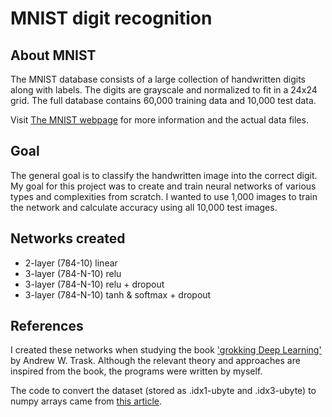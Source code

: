 # MNIST digit recognition

## About MNIST
The MNIST database consists of a large collection of handwritten digits along with labels.
The digits are grayscale and normalized to fit in a 24x24 grid. The full database contains
60,000 training data and 10,000 test data.

Visit [The MNIST webpage](http://yann.lecun.com/exdb/mnist/) for more information and the
actual data files.


## Goal
The general goal is to classify the handwritten image into the correct digit.
My goal for this project was to create and train neural networks of various types and complexities from scratch.
I wanted to use 1,000 images to train the network and calculate accuracy using all 10,000 test images.


## Networks created
- 2-layer (784-10) linear
- 3-layer (784-N-10) relu
- 3-layer (784-N-10) relu + dropout
- 3-layer (784-N-10) tanh & softmax + dropout


## References
I created these networks when studying the book ['grokking Deep Learning'](https://github.com/iamtrask/Grokking-Deep-Learning) by Andrew W. Trask.
Although the relevant theory and approaches are inspired from the book, the programs
were written by myself.

The code to convert the dataset (stored as .idx1-ubyte and .idx3-ubyte) to numpy arrays came from [this article](https://notebook.community/rasbt/python-machine-learning-book/code/bonus/reading_mnist).